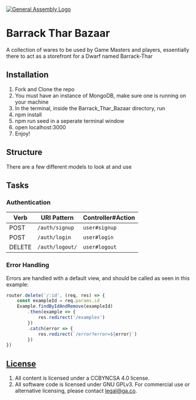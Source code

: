 [![General Assembly Logo](https://camo.githubusercontent.com/1a91b05b8f4d44b5bbfb83abac2b0996d8e26c92/687474703a2f2f692e696d6775722e636f6d2f6b6538555354712e706e67)](https://generalassemb.ly/education/web-development-immersive)

# Barrack Thar Bazaar

A collection of wares to be used by Game Masters and players, essentially there to act as a storefront for a Dwarf named Barrack-Thar

## Installation

1. Fork and Clone the repo
2. You must have an instance of MongoDB, make sure one is running on your machine
3. In the terminal, inside the Barrack_Thar_Bazaar directory, run 
4. npm install
5. npm run seed in a seperate terminal window
6. open localhost:3000
7. Enjoy!


## Structure
There are a few different models to look at and use

## Tasks


### Authentication

| Verb   | URI Pattern            | Controller#Action |
|--------|------------------------|-------------------|
| POST   | `/auth/signup`             | `user#signup`    |
| POST   | `/auth/login`             | `user#login`    |
| DELETE | `/auth/logout/`        | `user#logout`   |

### Error Handling

Errors are handled with a default view, and should be called as seen in this example:
```js
router.delete('/:id', (req, res) => {
	const exampleId = req.params.id
	Example.findByIdAndRemove(exampleId)
		.then(example => {
			res.redirect('/examples')
		})
		.catch(error => {
			res.redirect(`/error?error=${error}`)
		})
})
```



## [License](LICENSE)

1. All content is licensed under a CC­BY­NC­SA 4.0 license.
1. All software code is licensed under GNU GPLv3. For commercial use or
    alternative licensing, please contact legal@ga.co.
